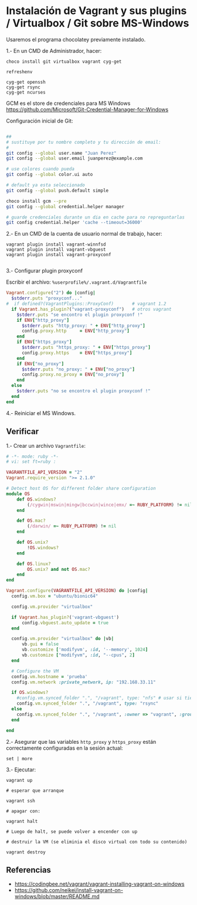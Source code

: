 # Instalación de  Vagrant y sus plugins / Virtualbox / Git sobre MS-Windows

Usaremos el programa chocolatey previamente instalado.

1.- En un CMD de Administrador, hacer:

```
choco install git virtualbox vagrant cyg-get

refreshenv

cyg-get openssh 
cyg-get rsync 
cyg-get ncurses

```

GCM es el store de credenciales para MS Windows https://github.com/Microsoft/Git-Credential-Manager-for-Windows

Configuración inicial de Git:

```bash

##
# sustituye por tu nombre completo y tu dirección de email:
#
git config --global user.name "Juan Perez"
git config --global user.email juanperez@example.com

# use colores cuando pueda
git config --global color.ui auto

# default ya esta seleccionado
git config --global push.default simple

choco install gcm --pre  
git config --global credential.helper manager

# guarde credenciales durante un dia en cache para no repreguntarlas
git config credential.helper 'cache --timeout=36000'

```



2.- En un CMD de la cuenta de usuario normal de trabajo, hacer:

```
vagrant plugin install vagrant-winnfsd
vagrant plugin install vagrant-vbguest
vagrant plugin install vagrant-proxyconf


```
3.- Configurar plugin proxyconf

Escribir el archivo: `%userprofile%/.vagrant.d/Vagrantfile`

```ruby
Vagrant.configure("2") do |config|
  $stderr.puts "proxyconf..."
#  if defined?(VagrantPlugins::ProxyConf)       # vagrant 1.2
  if Vagrant.has_plugin?("vagrant-proxyconf")   # otros vagrant
    $stderr.puts "se encontro el plugin proxyconf !"
    if ENV["http_proxy"]
      $stderr.puts "http_proxy: " + ENV["http_proxy"]
      config.proxy.http     = ENV["http_proxy"]
    end
    if ENV["https_proxy"]
      $stderr.puts "https_proxy: " + ENV["https_proxy"]
      config.proxy.https    = ENV["https_proxy"]
    end
    if ENV["no_proxy"]
      $stderr.puts "no_proxy: " + ENV["no_proxy"]
      config.proxy.no_proxy = ENV["no_proxy"]
    end
  else
    $stderr.puts "no se encontro el plugin proxyconf !"
  end
end
```


4.- Reiniciar el MS Windows.



## Verificar


1.- Crear un archivo `Vagrantfile`:

```ruby
# -*- mode: ruby -*-
# vi: set ft=ruby :

VAGRANTFILE_API_VERSION = "2"
Vagrant.require_version ">= 2.1.0"

# Detect host OS for different folder share configuration
module OS
    def OS.windows?
        (/cygwin|mswin|mingw|bccwin|wince|emx/ =~ RUBY_PLATFORM) != nil
    end

    def OS.mac?
        (/darwin/ =~ RUBY_PLATFORM) != nil
    end

    def OS.unix?
        !OS.windows?
    end

    def OS.linux?
        OS.unix? and not OS.mac?
    end
end

Vagrant.configure(VAGRANTFILE_API_VERSION) do |config|
  config.vm.box = "ubuntu/bionic64"

  config.vm.provider "virtualbox"

  if Vagrant.has_plugin?('vagrant-vbguest')
      config.vbguest.auto_update = true
  end

  config.vm.provider "virtualbox" do |vb|
      vb.gui = false
      vb.customize ['modifyvm', :id, '--memory', 1024]
      vb.customize ["modifyvm", :id, "--cpus", 2]
  end

  # Configure the VM
  config.vm.hostname = 'prueba'
  config.vm.network :private_network, ip: "192.168.33.11"

  if OS.windows?
    #config.vm.synced_folder ".", "/vagrant", type: "nfs" # usar si tiene las guest additions instaladas el box
    config.vm.synced_folder ".", "/vagrant", type: "rsync"
  else
    config.vm.synced_folder ".", "/vagrant", :owner => "vagrant", :group => "vagrant"
  end

end

```

2.- Asegurar que las variables `http_proxy` y `https_proxy` están correctamente configuradas en la sesión actual:



```
set | more
```


3.- Ejecutar:

```
vagrant up

# esperar que arranque

vagrant ssh

# apagar con:

vagrant halt

# Luego de halt, se puede volver a encender con up

# destruir la VM (se eliminia el disco virtual con todo su contenido)

vagrant destroy

```


## Referencias

* https://codingbee.net/vagrant/vagrant-installing-vagrant-on-windows
* https://github.com/neikei/install-vagrant-on-windows/blob/master/README.md


